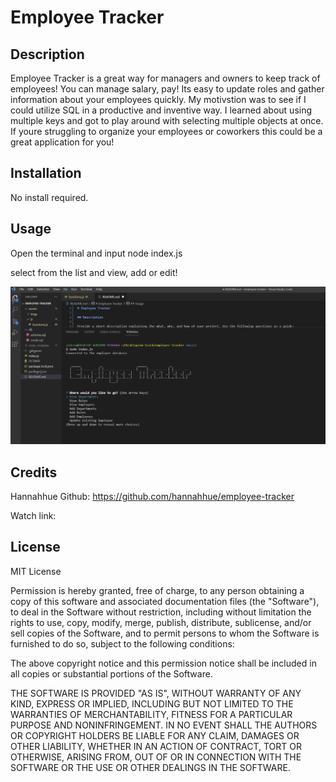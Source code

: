 # Employee Tracker

## Description

Employee Tracker is a great way for managers and owners to keep track of employees! You can manage salary, pay! Its easy to update roles and gather information about your employees quickly. My motivstion was to see if I could utilize SQL in a productive and inventive way. I learned about using multiple keys and got to play around with selecting multiple objects at once. If youre struggling to organize your employees or coworkers this could be a great application for you!

## Installation

No install required.

## Usage

Open the terminal and input node index.js

select from the list and view, add or edit!

![alt text](assets/imgs/finishedimg.PNG)

## Credits

Hannahhue Github: https://github.com/hannahhue/employee-tracker

Watch link:

## License

MIT License

Permission is hereby granted, free of charge, to any person obtaining a copy of this software and associated documentation files (the "Software"), to deal in the Software without restriction, including without limitation the rights to use, copy, modify, merge, publish, distribute, sublicense, and/or sell copies of the Software, and to permit persons to whom the Software is furnished to do so, subject to the following conditions:

The above copyright notice and this permission notice shall be included in all copies or substantial portions of the Software.

THE SOFTWARE IS PROVIDED "AS IS", WITHOUT WARRANTY OF ANY KIND, EXPRESS OR IMPLIED, INCLUDING BUT NOT LIMITED TO THE WARRANTIES OF MERCHANTABILITY, FITNESS FOR A PARTICULAR PURPOSE AND NONINFRINGEMENT. IN NO EVENT SHALL THE AUTHORS OR COPYRIGHT HOLDERS BE LIABLE FOR ANY CLAIM, DAMAGES OR OTHER LIABILITY, WHETHER IN AN ACTION OF CONTRACT, TORT OR OTHERWISE, ARISING FROM, OUT OF OR IN CONNECTION WITH THE SOFTWARE OR THE USE OR OTHER DEALINGS IN THE SOFTWARE.
